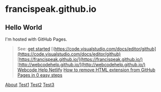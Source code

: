 # francispeak.github.io

## Hello World

I'm hosted with GitHub Pages.

> See: [get started](https://code.visualstudio.com/docs/getstarted/themes#_semantic-highlighting)
[(https://code.visualstudio.com/docs/editor/github](https://code.visualstudio.com/docs/editor/github)
[https://francispeak.github.io/](https://francispeak.github.io/)
[http://webcodehelp.github.io/](http://webcodehelp.github.io/)
[Webcode Help Netlify](https://webcodehelp.netlify.app/)
[How to remove HTML extension from GitHub Pages in 0 easy steps](https://rsp.github.io/gh-pages-no-extension/)

[About](about)
[Test1](test1)
[Test2](test2)
[Test3](test3)

